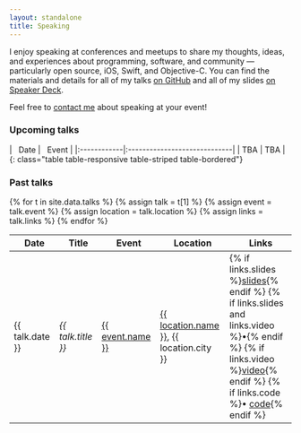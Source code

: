 ```yaml
---
layout: standalone
title: Speaking
---
```


I enjoy speaking at conferences and meetups to share my thoughts, ideas, and experiences about programming,
software, and community &mdash; particularly open source, iOS, Swift, and Objective-C.
You can find the materials and details for all of my talks [on GitHub](https://github.com/jessesquires/talks)
and all of my slides [on Speaker Deck](https://speakerdeck.com/jessesquires).

Feel free to [contact me](/contact) about speaking at your event!

### Upcoming talks

<div markdown="1">
| <i class="fa fa-calendar" aria-hidden="true"></i>&nbsp; Date | <i class="fa fa-video-camera" aria-hidden="true"></i>&nbsp; Event |
|:------------|:-----------------------------|
| TBA         | TBA                          |
{: class="table table-responsive table-striped table-bordered"}
</div>

### Past talks

<div>
    <table class="table table-responsive table-striped table-bordered">
        <thead>
            <tr>
                <th><i class="fa fa-calendar" aria-hidden="true"></i>&nbsp; Date</th>
                <th><i class="fa fa-quote-left" aria-hidden="true"></i>&nbsp; Title</th>
                <th><i class="fa fa-video-camera" aria-hidden="true"></i>&nbsp; Event</th>
                <th><i class="fa fa-map-marker" aria-hidden="true"></i>&nbsp; Location</th>
                <th><i class="fa fa-file-text" aria-hidden="true"></i>&nbsp; Links</th>
            </tr>
        </thead>
        <tbody>
        {% for t in site.data.talks %}
        {% assign talk = t[1] %}
        {% assign event = talk.event %}
        {% assign location = talk.location %}
        {% assign links = talk.links %}
            <tr>
                <td>{{ talk.date }}</td>
                <td><i>{{ talk.title }}</i></td>
                <td><a href="{{ event.link }}">{{ event.name }}</a></td>
                <td><a href="{{ location.link }}">{{ location.name }}</a>, {{ location.city }}</td>
                <td>
                    {% if links.slides %}<a href="{{ links.slides }}">slides</a>{% endif %}
                    {% if links.slides and links.video %}&bull;{% endif %}
                    {% if links.video %}<a href="{{ links.video }}">video</a>{% endif %}
                    {% if links.code %}&bull; <a href="{{ links.code }}">code</a>{% endif %}
                </td>
            </tr>
        {% endfor %}
        </tbody>
    </table>
</div>
